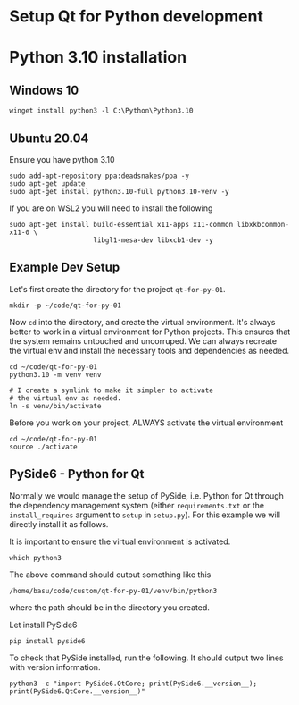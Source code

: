 # Setup Qt for Python development

# Python 3.10 installation

## Windows 10

```
winget install python3 -l C:\Python\Python3.10
```

## Ubuntu 20.04

Ensure you have python 3.10

```
sudo add-apt-repository ppa:deadsnakes/ppa -y
sudo apt-get update
sudo apt-get install python3.10-full python3.10-venv -y
```

If you are on WSL2 you will need to install the following

```
sudo apt-get install build-essential x11-apps x11-common libxkbcommon-x11-0 \
                     libgl1-mesa-dev libxcb1-dev -y

```


## Example Dev Setup

Let's first create the directory for the project `qt-for-py-01`.

```
mkdir -p ~/code/qt-for-py-01
```

Now `cd` into the directory, and create the virtual environment. It's always better to work in a virtual environment for Python projects. This ensures that the system remains untouched and uncorruped. We can always recreate the virtual env and install the necessary tools and dependencies as needed.

```
cd ~/code/qt-for-py-01
python3.10 -m venv venv

# I create a symlink to make it simpler to activate
# the virtual env as needed.
ln -s venv/bin/activate
```

Before you work on your project, ALWAYS activate the virtual environment

```
cd ~/code/qt-for-py-01
source ./activate
```

## PySide6 - Python for Qt

Normally we would manage the setup of PySide, i.e. Python for Qt through the dependency management system (either `requirements.txt` or the `install_requires` argument to `setup` in `setup.py`). For this example we will directly install it as follows.

It is important to ensure the virtual environment is activated.

```
which python3
```

The above command should output something like this

```
/home/basu/code/custom/qt-for-py-01/venv/bin/python3
```

where the path should be in the directory you created.

Let install PySide6

```
pip install pyside6
```

To check that PySide installed, run the following. It should output two lines with version information.

```
python3 -c "import PySide6.QtCore; print(PySide6.__version__); print(PySide6.QtCore.__version__)"
```
